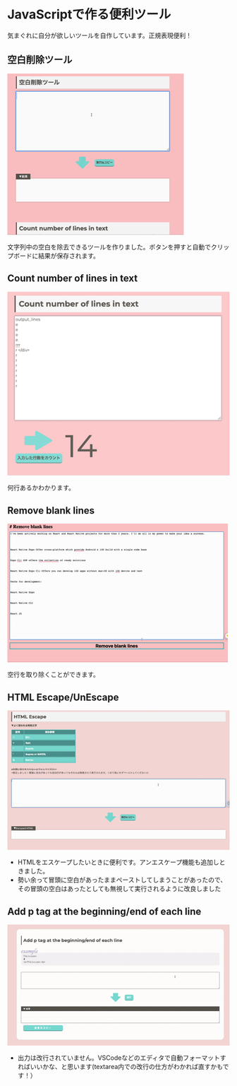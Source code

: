 # JavaScriptで作る便利ツール

気まぐれに自分が欲しいツールを自作しています。正規表現便利！

## 空白削除ツール

![空白削除ツール](./assets/remove_spaces.gif)

文字列中の空白を除去できるツールを作りました。ボタンを押すと自動でクリップボードに結果が保存されます。

## Count number of lines in text
![行計算ツール](./assets/count_lines.png)

何行あるかわかります。

## Remove blank lines
![Remove blank lines](./assets/remove_blank_lines.gif)

空行を取り除くことができます。

## HTML Escape/UnEscape
![HTML Escape](./assets/html_escape.gif)

- HTMLをエスケープしたいときに便利です。アンエスケープ機能も追加しときました。
- 勢い余って冒頭に空白があったままペーストしてしまうことがあったので、その冒頭の空白はあったとしても無視して実行されるように改良しました

## Add p tag at the beginning/end of each line

![Add p tag](./assets/pTag.gif)

- 出力は改行されていません。VSCodeなどのエディタで自動フォーマットすればいいかな、と思います(textarea内での改行の仕方がわかれば直すかもです！）

